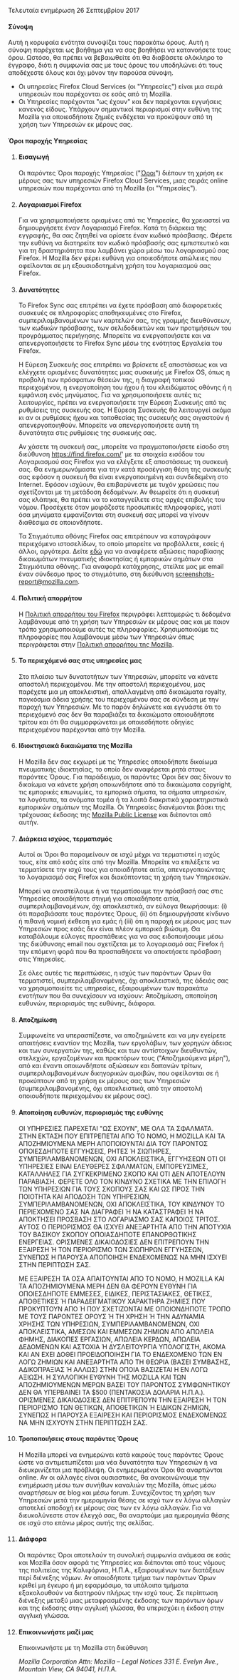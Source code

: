 Τελευταία ενημέρωση 26 Σεπτεμβρίου 2017

#### Σύνοψη

Αυτή η κορυφαία ενότητα συνοψίζει τους παρακάτω όρους. Αυτή η σύνοψη παρέχεται ως βοήθημα για να σας βοηθήσει να κατανοήσετε τους όρου. Ωστόσο, θα πρέπει να βεβαιωθείτε ότι θα διαβάσετε ολόκληρο το έγγραφο, διότι η συμφωνία σας με τους όρους του υποδηλώνει ότι τους αποδέχεστε όλους και όχι μόνον την παρούσα σύνοψη.

- Οι υπηρεσίες Firefox Cloud Services (οι "Υπηρεσίες") είναι μια σειρά υπηρεσιών που παρέχονται σε εσάς από τη Mozilla.
- Οι Υπηρεσίες παρέχονται "ως έχουν" και δεν παρέχονται εγγυήσεις κανενός είδους. Υπάρχουν σημαντικοί περιορισμοί στην ευθύνη της Mozilla για οποιεσδήποτε ζημιές ενδέχεται να προκύψουν από τη χρήση των Υπηρεσιών εκ μέρους σας.

#### Όροι παροχής Υπηρεσίας

1. #### Εισαγωγή

    Οι παρόντες Όροι παροχής Υπηρεσίας ("<u>Όροι</u>") διέπουν τη χρήση εκ μέρους σας των υπηρεσιών Firefox Cloud Services, μιας σειράς online υπηρεσιών που παρέχονται από τη Mozilla (οι "Υπηρεσίες").

2. #### Λογαριασμοί Firefox

    Για να χρησιμοποιήσετε ορισμένες από τις Υπηρεσίες, θα χρειαστεί να δημιουργήσετε έναν Λογαριασμό Firefox.  Κατά τη διάρκεια της εγγραφής, θα σας ζητηθεί να ορίσετε έναν κωδικό πρόσβασης. Φέρετε την ευθύνη να διατηρείτε τον κωδικό πρόσβασής σας εμπιστευτικό και για τη δραστηριότητα που λαμβάνει χώρα μέσω του λογαριασμού σας Firefox. Η Mozilla δεν φέρει ευθύνη για οποιεσδήποτε απώλειες που οφείλονται σε μη εξουσιοδοτημένη χρήση του λογαριασμού σας Firefox.

3. #### Δυνατότητες

    Το Firefox Sync σας επιτρέπει να έχετε πρόσβαση από διαφορετικές συσκευές σε πληροφορίες αποθηκευμένες στο Firefox, συμπεριλαμβανομένων των καρτελών σας, της γραμμής διευθύνσεων, των κωδικών πρόσβασης, των σελιδοδεικτών και των προτιμήσεων του προγράμματος περιήγησης. Μπορείτε να ενεργοποιήσετε και να απενεργοποιήσετε το Firefox Sync μέσω της ενότητας Εργαλεία του Firefox.

    Η Εύρεση Συσκευής σας επιτρέπει να βρίσκετε εξ αποστάσεως και να ελέγχετε ορισμένες δυνατότητες μιας συσκευής με Firefox OS, όπως η προβολή των πρόσφατων θέσεών της, η διαγραφή τοπικού περιεχομένου, η ενεργοποίηση του ήχου ή του κλειδώματος οθόνης ή η εμφάνιση ενός μηνύματος. Για να χρησιμοποιήσετε αυτές τις λειτουργίες, πρέπει να ενεργοποιήσετε την Εύρεση Συσκευής από τις ρυθμίσεις της συσκευής σας.  Η Εύρεση Συσκευής θα λειτουργεί ακόμα κι αν οι ρυθμίσεις ήχου και τοποθεσίας της συσκευής σας σιγαστούν ή απενεργοποιηθούν. Μπορείτε να απενεργοποιήσετε αυτή τη δυνατότητα στις ρυθμίσεις της συσκευής σας.

    Αν χάσετε τη συσκευή σας, μπορείτε να πραγματοποιήσετε είσοδο στη διεύθυνση https://find.firefox.com/' με τα στοιχεία εισόδου του Λογαριασμού σας Firefox για να ελέγξετε εξ αποστάσεως τη συσκευή σας. Θα ενημερωνόμαστε για την κατά προσέγγιση θέση της συσκευής σας εφόσον η συσκευή θα είναι ενεργοποιημένη και συνδεδεμένη στο Internet.  Εφόσον ισχύουν, θα επιβαρύνεστε με τυχόν χρεώσεις που σχετίζονται με τη μετάδοση δεδομένων. Αν θεωρείτε ότι η συσκευή σας κλάπηκε, θα πρέπει να το καταγγείλετε στις αρχές επιβολής του νόμου. Προσέχετε όταν μοιράζεστε προσωπικές πληροφορίες, γιατί όσα μηνύματα εμφανίζονται στη συσκευή σας μπορεί να γίνουν διαθέσιμα σε οποιονδήποτε.
    
    Τα Στιγμιότυπα οθόνης Firefox σας επιτρέπουν να καταγράφουν περιεχόμενο ιστοσελίδων, το οποίο μπορείτε να προβάλλετε, εσείς ή άλλοι, αργότερα. Δείτε [εδώ](https://www.mozilla.org/en-US/about/legal/report-infringement/) για να αναφέρετε αξιώσεις παραβίασης δικαιωμάτων πνευματικής ιδιοκτησίας ή εμπορικών σημάτων στα Στιγμιότυπα οθόνης. Για αναφορά κατάχρησης, στείλτε μας με email έναν σύνδεσμο προς το στιγμιότυπο, στη διεύθυνση screenshots-report@mozilla.com.

4. #### Πολιτική απορρήτου

    Η [Πολιτική απορρήτου του Firefox](https://www.mozilla.org/en-US/privacy/firefox/) περιγράφει λεπτομερώς τι δεδομένα λαμβάνουμε από τη χρήση των Υπηρεσιών εκ μέρους σας και με ποιον τρόπο χρησιμοποιούμε αυτές τις πληροφορίες. Χρησιμοποιούμε τις πληροφορίες που λαμβάνουμε μέσω των Υπηρεσιών όπως περιγράφεται στην [Πολιτική απορρήτου της Mozilla](https://www.mozilla.org/privacy/).

5. #### Το περιεχόμενό σας στις υπηρεσίες μας

    Στο πλαίσιο των δυνατοτήτων των Υπηρεσιών, μπορείτε να κάνετε αποστολή περιεχομένου. Με την αποστολή περιεχομένου, μας παρέχετε μια μη αποκλειστική, απαλλαγμένη από δικαιώματα royalty, παγκόσμια άδεια χρήσης του περιεχομένου σας σε σύνδεση με την παροχή των Υπηρεσιών. Με το παρόν δηλώνετε και εγγυάστε ότι το περιεχόμενό σας δεν θα παραβιάζει τα δικαιώματα οποιουδήποτε τρίτου και ότι θα συμμορφώνεται με οποιεσδήποτε οδηγίες περιεχομένου παρέχονται από την Mozilla.

6. #### Ιδιοκτησιακά δικαιώματα της Mozilla

    Η Mozilla δεν σας εκχωρεί με τις Υπηρεσίες οποιοδήποτε δικαίωμα πνευματικής ιδιοκτησίας, το οποίο δεν αναφέρεται ρητά στους παρόντες Όρους. Για παράδειγμα, οι παρόντες Όροι δεν σας δίνουν το δικαίωμα να κάνετε χρήση οποιωνδήποτε από τα δικαιώματα copyright, τις εμπορικές επωνυμίες, τα εμπορικά σήματα, τα σήματα υπηρεσιών, τα λογότυπα, τα ονόματα τομέα ή τα λοιπά διακριτικά χαρακτηριστικά εμπορικών σημάτων της Mozilla. Οι Υπηρεσίες διανέμονται βάσει της τρέχουσας έκδοσης της [Mozilla Public License](https://www.mozilla.org/MPL/) και διέπονται από αυτήν.

7. #### Διάρκεια ισχύος, τερματισμός

    Αυτοί οι Όροι θα παραμείνουν σε ισχύ μέχρι να τερματιστεί η ισχύς τους, είτε από εσάς είτε από την Mozilla. Μπορείτε να επιλέξετε να τερματίσετε την ισχύ τους για οποιαδήποτε αιτία, απενεργοποιώντας το λογαριασμό σας Firefox και διακόπτοντας τη χρήση των Υπηρεσιών.

    Μπορεί να αναστείλουμε ή να τερματίσουμε την πρόσβασή σας στις Υπηρεσίες οποιαδήποτε στιγμή για οποιαδήποτε αιτία, συμπεριλαμβανομένων, όχι αποκλειστικά, αν εύλογα θεωρήσουμε: (i) ότι παραβιάσατε τους παρόντες Όρους, (ii) ότι δημιουργήσατε κίνδυνο ή πιθανή νομική έκθεση για εμάς ή (iii) ότι η παροχή εκ μέρους μας των Υπηρεσιών προς εσάς δεν είναι πλέον εμπορικά βιώσιμη. Θα καταβάλουμε εύλογες προσπάθειες για να σας ειδοποιήσουμε μέσω της διεύθυνσης email που σχετίζεται με το λογαριασμό σας Firefox ή την επόμενη φορά που θα προσπαθήσετε να αποκτήσετε πρόσβαση στις Υπηρεσίες.

    Σε όλες αυτές τις περιπτώσεις, η ισχύς των παρόντων Όρων θα τερματιστεί, συμπεριλαμβανομένης, όχι αποκλειστικά, της άδειάς σας να χρησιμοποιείτε τις υπηρεσίες, εξαιρουμένων των παρακάτω ενοτήτων που θα συνεχίσουν να ισχύουν: Αποζημίωση, αποποίηση ευθυνών, περιορισμός της ευθύνης, διάφορα.

8. #### Αποζημίωση

    Συμφωνείτε να υπερασπίζεστε, να αποζημιώνετε και να μην εγείρετε απαιτήσεις εναντίον της Mozilla, των εργολάβων, των χορηγών άδειας και των συνεργατών της, καθώς και των αντίστοιχων διευθυντών, στελεχών, εργαζομένων και πρακτόρων τους ("Αποζημιούμενα μέρη"), από και έναντι οποιωνδήποτε αξιώσεων και δαπανών τρίτων, συμπεριλαμβανομένων δικηγορικών αμοιβών, που οφείλονται σε ή προκύπτουν από τη χρήση εκ μέρους σας των Υπηρεσιών (συμπεριλαμβανομένης, όχι αποκλειστικά, από την αποστολή οποιουδήποτε περιεχομένου εκ μέρους σας).

9. #### Αποποίηση ευθυνών, περιορισμός της ευθύνης

    ΟΙ ΥΠΗΡΕΣΙΕΣ ΠΑΡΕΧΕΤΑΙ "ΩΣ ΕΧΟΥΝ", ΜΕ ΟΛΑ ΤΑ ΣΦΑΛΜΑΤΑ. ΣΤΗΝ ΕΚΤΑΣΗ ΠΟΥ ΕΠΙΤΡΕΠΕΤΑΙ ΑΠΟ ΤΟ ΝΟΜΟ, Η MOZILLA ΚΑΙ ΤΑ ΑΠΟΖΗΜΙΟΥΜΕΝΑ ΜΕΡΗ ΑΠΟΠΟΙΟΥΝΤΑΙ ΔΙΑ ΤΟΥ ΠΑΡΟΝΤΟΣ ΟΠΟΙΕΣΔΗΠΟΤΕ ΕΓΓΥΗΣΕΙΣ, ΡΗΤΕΣ Ή ΣΙΩΠΗΡΕΣ, ΣΥΜΠΕΡΙΛΑΜΒΑΝΟΜΕΝΩΝ, ΟΧΙ ΑΠΟΚΛΕΙΣΤΙΚΑ, ΕΓΓΥΗΣΕΩΝ ΟΤΙ ΟΙ ΥΠΗΡΕΣΙΕΣ ΕΙΝΑΙ ΕΛΕΥΘΕΡΕΣ ΣΦΑΛΜΑΤΩΝ, ΕΜΠΟΡΕΥΣΙΜΕΣ, ΚΑΤΑΛΛΗΛΕΣ ΓΙΑ ΣΥΓΚΕΚΡΙΜΕΝΟ ΣΚΟΠΟ ΚΑΙ ΟΤΙ ΔΕΝ ΑΠΟΤΕΛΟΥΝ ΠΑΡΑΒΙΑΣΗ. ΦΕΡΕΤΕ ΟΛΟ ΤΟΝ ΚΙΝΔΥΝΟ ΣΧΕΤΙΚΑ ΜΕ ΤΗΝ ΕΠΙΛΟΓΗ ΤΩΝ ΥΠΗΡΕΣΙΩΝ ΓΙΑ ΤΟΥΣ ΣΚΟΠΟΥΣ ΣΑΣ ΚΑΙ ΩΣ ΠΡΟΣ ΤΗΝ ΠΟΙΟΤΗΤΑ ΚΑΙ ΑΠΟΔΟΣΗ ΤΩΝ ΥΠΗΡΕΣΙΩΝ, ΣΥΜΠΕΡΙΛΑΜΒΑΝΟΜΕΝΩΝ, ΟΧΙ ΑΠΟΚΛΕΙΣΤΙΚΑ, ΤΟΥ ΚΙΝΔΥΝΟΥ ΤΟ ΠΕΡΙΕΧΟΜΕΝΟ ΣΑΣ ΝΑ ΔΙΑΓΡΑΦΕΙ Ή ΝΑ ΚΑΤΑΣΤΡΑΦΕΙ Ή ΝΑ ΑΠΟΚΤΗΣΕΙ ΠΡΟΣΒΑΣΗ ΣΤΟ ΛΟΓΑΡΙΑΣΜΟ ΣΑΣ ΚΑΠΟΙΟΣ ΤΡΙΤΟΣ. ΑΥΤΟΣ Ο ΠΕΡΙΟΡΙΣΜΟΣ ΘΑ ΙΣΧΥΕΙ ΑΝΕΞΑΡΤΗΤΑ ΑΠΟ ΤΗΝ ΑΠΟΤΥΧΙΑ ΤΟΥ ΒΑΣΙΚΟΥ ΣΚΟΠΟΥ ΟΠΟΙΑΣΔΗΠΟΤΕ ΕΠΑΝΟΡΘΩΤΙΚΗΣ ΕΝΕΡΓΕΙΑΣ. ΟΡΙΣΜΕΝΕΣ ΔΙΚΑΙΟΔΟΣΙΕΣ ΔΕΝ ΕΠΙΤΡΕΠΟΥΝ ΤΗΝ ΕΞΑΙΡΕΣΗ Ή ΤΟΝ ΠΕΡΙΟΡΙΣΜΟ ΤΩΝ ΣΙΩΠΗΡΩΝ ΕΓΓΥΗΣΕΩΝ, ΣΥΝΕΠΩΣ Η ΠΑΡΟΥΣΑ ΑΠΟΠΟΙΗΣΗ ΕΝΔΕΧΟΜΕΝΩΣ ΝΑ ΜΗΝ ΙΣΧΥΕΙ ΣΤΗΝ ΠΕΡΙΠΤΩΣΗ ΣΑΣ.

    ΜΕ ΕΞΑΙΡΕΣΗ ΤΑ ΟΣΑ ΑΠΑΙΤΟΥΝΤΑΙ ΑΠΟ ΤΟ ΝΟΜΟ, Η MOZILLA ΚΑΙ ΤΑ ΑΠΟΖΗΜΙΟΥΜΕΝΑ ΜΕΡΗ ΔΕΝ ΘΑ ΦΕΡΟΥΝ ΕΥΘΥΝΗ ΓΙΑ ΟΠΟΙΕΣΔΗΠΟΤΕ ΕΜΜΕΣΕΣ, ΕΙΔΙΚΕΣ, ΠΕΡΙΣΤΑΣΙΑΚΕΣ, ΘΕΤΙΚΕΣ, ΑΠΟΘΕΤΙΚΕΣ Ή ΠΑΡΑΔΕΙΓΜΑΤΙΚΟΥ ΧΑΡΑΚΤΗΡΑ ΖΗΜΙΕΣ ΠΟΥ ΠΡΟΚΥΠΤΟΥΝ ΑΠΟ Ή ΠΟΥ ΣΧΕΤΙΖΟΝΤΑΙ ΜΕ ΟΠΟΙΟΝΔΗΠΟΤΕ ΤΡΟΠΟ ΜΕ ΤΟΥΣ ΠΑΡΟΝΤΕΣ ΟΡΟΥΣ Ή ΤΗ ΧΡΗΣΗ Ή ΤΗΝ ΑΔΥΝΑΜΙΑ ΧΡΗΣΗΣ ΤΩΝ ΥΠΗΡΕΣΙΩΝ, ΣΥΜΠΕΡΙΛΑΜΒΑΝΟΜΕΝΩΝ, ΟΧΙ ΑΠΟΚΛΕΙΣΤΙΚΑ, ΑΜΕΣΩΝ ΚΑΙ ΕΜΜΕΣΩΝ ΖΗΜΙΩΝ ΑΠΟ ΑΠΩΛΕΙΑ ΦΗΜΗΣ, ΔΙΑΚΟΠΕΣ ΕΡΓΑΣΙΩΝ, ΑΠΩΛΕΙΑ ΚΕΡΔΩΝ, ΑΠΩΛΕΙΑ ΔΕΔΟΜΕΝΩΝ ΚΑΙ ΑΣΤΟΧΙΑ Ή ΔΥΣΛΕΙΤΟΥΡΓΙΑ ΥΠΟΛΟΓΙΣΤΗ, ΑΚΟΜΑ ΚΑΙ ΑΝ ΕΧΕΙ ΔΟΘΕΙ ΠΡΟΕΙΔΟΠΟΙΗΣΗ ΓΙΑ ΤΟ ΕΝΔΕΧΟΜΕΝΟ ΤΩΝ ΕΝ ΛΟΓΩ ΖΗΜΙΩΝ ΚΑΙ ΑΝΕΞΑΡΤΗΤΑ ΑΠΟ ΤΗ ΘΕΩΡΙΑ (ΒΑΣΕΙ ΣΥΜΒΑΣΗΣ, ΑΔΙΚΟΠΡΑΞΙΑΣ Ή ΑΛΛΩΣ) ΣΤΗΝ ΟΠΟΙΑ ΒΑΣΙΖΕΤΑΙ Η ΕΝ ΛΟΓΩ ΑΞΙΩΣΗ. Η ΣΥΛΛΟΓΙΚΗ ΕΥΘΥΝΗ ΤΗΣ MOZILLA ΚΑΙ ΤΩΝ ΑΠΟΖΗΜΙΟΥΜΕΝΩΝ ΜΕΡΩΝ ΒΑΣΕΙ ΤΟΥ ΠΑΡΟΝΤΟΣ ΣΥΜΦΩΝΗΤΙΚΟΥ ΔΕΝ ΘΑ ΥΠΕΡΒΑΙΝΕΙ ΤΑ $500 (ΠΕΝΤΑΚΟΣΙΑ ΔΟΛΑΡΙΑ Η.Π.Α.). ΟΡΙΣΜΕΝΕΣ ΔΙΚΑΙΟΔΟΣΙΕΣ ΔΕΝ ΕΠΙΤΡΕΠΟΥΝ ΤΗΝ ΕΞΑΙΡΕΣΗ Ή ΤΟΝ ΠΕΡΙΟΡΙΣΜΟ ΤΩΝ ΘΕΤΙΚΩΝ, ΑΠΟΘΕΤΙΚΩΝ Ή ΕΙΔΙΚΩΝ ΖΗΜΙΩΝ, ΣΥΝΕΠΩΣ Η ΠΑΡΟΥΣΑ ΕΞΑΙΡΕΣΗ ΚΑΙ ΠΕΡΙΟΡΙΣΜΟΣ ΕΝΔΕΧΟΜΕΝΩΣ ΝΑ ΜΗΝ ΙΣΧΥΟΥΝ ΣΤΗΝ ΠΕΡΙΠΤΩΣΗ ΣΑΣ.

10. #### Τροποποιήσεις στους παρόντες Όρους

    Η Mozilla μπορεί να ενημερώνει κατά καιρούς τους παρόντες Όρους ώστε να αντιμετωπίζεται μια νέα δυνατότητα των Υπηρεσιών ή να διευκρινίζεται μια πρόβλεψη. Οι ενημερωμένοι Όροι θα αναρτώνται online. Αν οι αλλαγές είναι ουσιαστικές, θα ανακοινώνουμε την ενημέρωση μέσω των συνήθων καναλιών της Mozilla, όπως μέσω αναρτήσεων σε blog και μέσω forum. Συνεχίζοντας τη χρήση των Υπηρεσιών μετά την ημερομηνία θέσης σε ισχύ των εν λόγω αλλαγών αποτελεί αποδοχή εκ μέρους σας των εν λόγω αλλαγών. Για να διευκολύνεστε στον έλεγχό σας, θα αναρτούμε μια ημερομηνία θέσης σε ισχύ στο επάνω μέρος αυτής της σελίδας.

11. #### Διάφορα

    Οι παρόντες Όροι αποτελούν τη συνολική συμφωνία ανάμεσα σε εσάς και Mozilla όσον αφορά τις Υπηρεσίες και διέπονται από τους νόμους της πολιτείας της Καλιφόρνια, Η.Π.Α., εξαιρουμένων των διατάξεων περί διένεξης νόμων. Αν οποιοδήποτε τμήμα των παρόντων Όρων κριθεί μη έγκυρο ή μη εφαρμόσιμο, τα υπόλοιπα τμήματα εξακολουθούν να διατηρούν πλήρως την ισχύ τους. Σε περίπτωση διένεξης μεταξύ μιας μεταφρασμένης έκδοσης των παρόντων όρων και της έκδοσης στην αγγλική γλώσσα, θα υπερισχύει η έκδοση στην αγγλική γλώσσα.

12. #### Επικοινωνήστε μαζί μας

    Επικοινωνήστε με τη Mozilla στη διεύθυνση

    <address>
      Mozilla Corporation 
      Attn: Mozilla – Legal Notices 
      331 E. Evelyn Ave., 
      Mountain View, CA 94041, Η.Π.Α. 
    </address>
